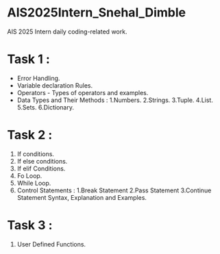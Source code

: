 # AIS2025Intern_Snehal_Dimble
AIS 2025 Intern daily coding-related work.


# Task 1 : 
* Error Handling.
* Variable declaration Rules.
* Operators - Types of operators and examples.
* Data Types and Their Methods :  1.Numbers. 2.Strings. 3.Tuple. 4.List. 5.Sets. 6.Dictionary.


# Task 2 :
1. If conditions.
2. If else conditions. 
3. If elif Conditions.
4. Fo Loop.
5. While Loop.
6. Control Statements : 1.Break Statement 
                        2.Pass Statement
                        3.Continue Statement
Syntax, Explanation and Examples.


# Task 3 :
1. User Defined Functions.
